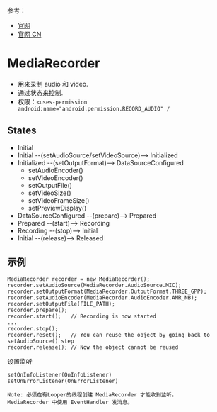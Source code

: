 参考：
- [官网](https://developer.android.com/reference/android/media/MediaRecorder)
- [官网 CN](https://developer.android.google.cn/reference/android/media/MediaRecorder)

# MediaRecorder
- 用来录制 audio 和 video. 
- 通过状态来控制.
- 权限：`<uses-permission android:name="android.permission.RECORD_AUDIO" /`

## States
- Initial
- Initial --(setAudioSource/setVideoSource)--> Initialized
- Initialized --(setOutputFormat)--> DataSourceConfigured
    - setAudioEncoder()
    - setVideoEncoder()
    - setOutputFile()
    - setVideoSize()
    - setVideoFrameSize()
    - setPreviewDisplay()
- DataSourceConfigured --(prepare)--> Prepared
- Prepared --(start)--> Recording
- Recording --(stop)--> Initial
- Initial --(release)--> Released

## 示例
```
MediaRecorder recorder = new MediaRecorder();
recorder.setAudioSource(MediaRecorder.AudioSource.MIC);
recorder.setOutputFormat(MediaRecorder.OutputFormat.THREE_GPP);
recorder.setAudioEncoder(MediaRecorder.AudioEncoder.AMR_NB);
recorder.setOutputFile(FILE_PATH);
recorder.prepare();
recorder.start();   // Recording is now started
...
recorder.stop();
recorder.reset();   // You can reuse the object by going back to setAudioSource() step
recorder.release(); // Now the object cannot be reused
```
设置监听
```
setOnInfoListener(OnInfoListener)
setOnErrorListener(OnErrorListener)

Note: 必须在有Looper的线程创建 MediaRecorder 才能收到监听。
MediaRecorder 中使用 EventHandler 发消息。
```